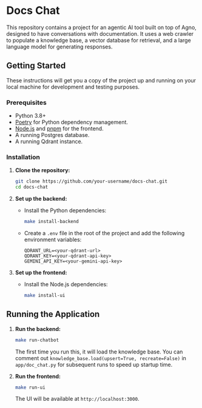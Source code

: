 # Docs Chat

This repository contains a project for an agentic AI tool built on top of Agno, designed to have conversations with documentation. It uses a web crawler to populate a knowledge base, a vector database for retrieval, and a large language model for generating responses.

## Getting Started

These instructions will get you a copy of the project up and running on your local machine for development and testing purposes.

### Prerequisites

- Python 3.8+
- [Poetry](https://python-poetry.org/docs/) for Python dependency management.
- [Node.js](https://nodejs.org/en) and [pnpm](https://pnpm.io/) for the frontend.
- A running Postgres database.
- A running Qdrant instance.

### Installation

1.  **Clone the repository:**
    ```bash
    git clone https://github.com/your-username/docs-chat.git
    cd docs-chat
    ```

2.  **Set up the backend:**
    - Install the Python dependencies:
      ```bash
      make install-backend
      ```
    - Create a `.env` file in the root of the project and add the following environment variables:
      ```
      QDRANT_URL=<your-qdrant-url>
      QDRANT_KEY=<your-qdrant-api-key>
      GEMINI_API_KEY=<your-gemini-api-key>
      ```

3.  **Set up the frontend:**
    - Install the Node.js dependencies:
      ```bash
      make install-ui
      ```

## Running the Application

1.  **Run the backend:**
    ```bash
    make run-chatbot
    ```
    The first time you run this, it will load the knowledge base. You can comment out `knowledge_base.load(upsert=True, recreate=False)` in `app/doc_chat.py` for subsequent runs to speed up startup time.

2.  **Run the frontend:**
    ```bash
    make run-ui
    ```
    The UI will be available at `http://localhost:3000`.

